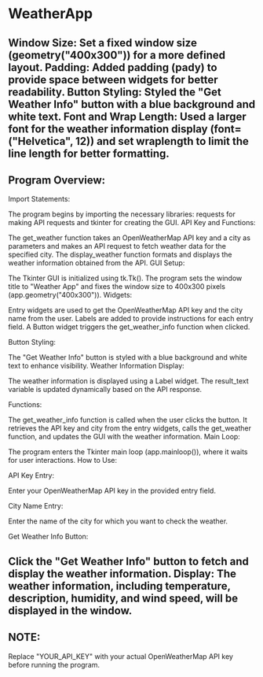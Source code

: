 # WeatherApp
Window Size: Set a fixed window size (geometry("400x300")) for a more defined layout.
Padding: Added padding (pady) to provide space between widgets for better readability.
Button Styling: Styled the "Get Weather Info" button with a blue background and white text.
Font and Wrap Length: Used a larger font for the weather information display (font=("Helvetica", 12)) and set wraplength to limit the line length for better formatting.
--------------------------
Program Overview:
----------------
Import Statements:

The program begins by importing the necessary libraries: requests for making API requests and tkinter for creating the GUI.
API Key and Functions:

The get_weather function takes an OpenWeatherMap API key and a city as parameters and makes an API request to fetch weather data for the specified city.
The display_weather function formats and displays the weather information obtained from the API.
GUI Setup:

The Tkinter GUI is initialized using tk.Tk().
The program sets the window title to "Weather App" and fixes the window size to 400x300 pixels (app.geometry("400x300")).
Widgets:

Entry widgets are used to get the OpenWeatherMap API key and the city name from the user.
Labels are added to provide instructions for each entry field.
A Button widget triggers the get_weather_info function when clicked.

Button Styling:

The "Get Weather Info" button is styled with a blue background and white text to enhance visibility.
Weather Information Display:

The weather information is displayed using a Label widget. The result_text variable is updated dynamically based on the API response.

Functions:

The get_weather_info function is called when the user clicks the button. It retrieves the API key and city from the entry widgets, calls the get_weather function, and updates the GUI with the weather information.
Main Loop:

The program enters the Tkinter main loop (app.mainloop()), where it waits for user interactions.
How to Use:

API Key Entry:

Enter your OpenWeatherMap API key in the provided entry field.

City Name Entry:

Enter the name of the city for which you want to check the weather.

Get Weather Info Button:

Click the "Get Weather Info" button to fetch and display the weather information.
Display:
The weather information, including temperature, description, humidity, and wind speed, will be displayed in the window.
----------------------------
NOTE:
----
Replace "YOUR_API_KEY" with your actual OpenWeatherMap API key before running the program.
